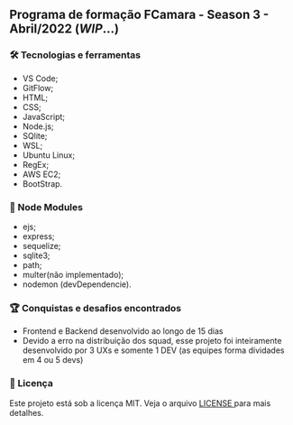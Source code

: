 <h2>Programa de formação FCamara - Season 3 - Abril/2022 (<em>WIP</em>...)</h2>

<h3>🛠️ Tecnologias e ferramentas</h3>
<ul>
  <li>VS Code;</li>
  <li>GitFlow;</li>
  <li>HTML;</li>
  <li>CSS;</li>
  <li>JavaScript;</li>
  <li>Node.js;</li>
  <li>SQlite;</li>
  <li>WSL;</li>
  <li>Ubuntu Linux;</li>
  <li>RegEx;</li>
  <li>AWS EC2;</li>
  <li>BootStrap.</li>
</ul> 

<h3>💾 Node Modules</h3>
<ul>
  <li>ejs;</li>
  <li>express;</li>
  <li>sequelize;</li>
  <li>sqlite3;</li>
  <li>path;</li>
  <li>multer(não implementado);</li>
  <li>nodemon (devDependencie).</li>
</ul> 


<h3>🏆 Conquistas e desafios encontrados</h3>
<ul>
  <li>Frontend e Backend desenvolvido ao longo de 15 dias</li>
  <li>Devido a erro na distribuição dos squad, esse projeto foi inteiramente desenvolvido por 3 UXs e somente 1 DEV (as equipes forma dividades em 4 ou 5 devs)</li>
</ul>


<h3>📝 Licença</h3>
<p>Este projeto está sob a licença MIT. Veja o arquivo <a href="https://github.com/lucasmdpereira/nlwtogether2020_origin/blob/main/LICENSE.md"> LICENSE </a> para mais detalhes.<p>
